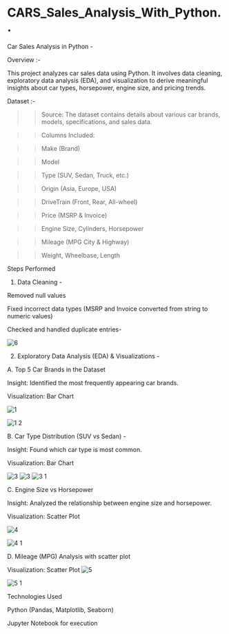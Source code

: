# CARS_Sales_Analysis_With_Python..

Car Sales Analysis in Python -

Overview :-

This project analyzes car sales data using Python. It involves data cleaning, exploratory data analysis (EDA), and visualization to derive meaningful insights about car types, horsepower, engine size, and pricing trends.

Dataset :-

>>Source: The dataset contains details about various car brands, models, specifications, and sales data.

>>Columns Included:

>>Make (Brand)

>>Model

>>Type (SUV, Sedan, Truck, etc.)

>>Origin (Asia, Europe, USA)

>>DriveTrain (Front, Rear, All-wheel)

>>Price (MSRP & Invoice)

>>Engine Size, Cylinders, Horsepower

>>Mileage (MPG City & Highway)

>>Weight, Wheelbase, Length

Steps Performed

1. Data Cleaning -

Removed null values

Fixed incorrect data types (MSRP and Invoice converted from string to numeric values)

Checked and handled duplicate entries-



![6](https://github.com/user-attachments/assets/a77ab00f-3afc-4945-9f57-4b47fad8442d)


2. Exploratory Data Analysis (EDA) & Visualizations -

A. Top 5 Car Brands in the Dataset

Insight: Identified the most frequently appearing car brands.

Visualization: Bar Chart


![1](https://github.com/user-attachments/assets/9d443115-9d4f-440f-ad54-25d1bbdac8e9)

![1 2](https://github.com/user-attachments/assets/5592f05f-d750-4eaf-b707-d334c099601d)


B. Car Type Distribution (SUV vs Sedan) -

Insight: Found which car type is most common.

Visualization: Bar Chart 


![3](https://github.com/user-attachments/assets/87d5a9f4-7394-4845-b600-7c7dd629a887)
![3](https://github.com/user-attachments/assets/cb3fb346-471a-4efd-a9d0-aaf6df18a1dd)
![3 1](https://github.com/user-attachments/assets/94617c01-c219-4480-be1c-00245a32167e)



C. Engine Size vs Horsepower

Insight: Analyzed the relationship between engine size and horsepower.

Visualization: Scatter Plot

![4](https://github.com/user-attachments/assets/63f13bfb-4208-4929-8c17-6a443a28e31a)

![4 1](https://github.com/user-attachments/assets/dc3427fa-ad8b-42d7-94dd-f6e843123bf0)



D. Mileage (MPG) Analysis with scatter plot

Visualization: Scatter Plot
![5](https://github.com/user-attachments/assets/e2eb8e02-323d-4d86-acd1-04a071825cfc)

![5 1](https://github.com/user-attachments/assets/6af44310-8fbf-4eb2-93c2-da6bc6e88f5f)





Technologies Used

Python (Pandas, Matplotlib, Seaborn)

Jupyter Notebook for execution
